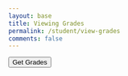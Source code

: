 ```yaml
---
layout: base
title: Viewing Grades
permalink: /student/view-grades
comments: false
---
```


<button id="gradegetter">Get Grades</button>

<script type="module">
    import { javaURI, fetchOptions } from '{{site.baseurl}}/assets/js/api/config.js';
    document.getElementById("gradegetter").addEventListener("click", getGrades);
    let userId=-1;
    let grades=[];
    async function getUserId(){
        const url_persons = `${javaURI}/api/person/get`;
        await fetch(url_persons, fetchOptions)
            .then(response => {
                if (!response.ok) {
                    throw new Error(`Spring server response: ${response.status}`);
                }
                return response.json();
            })
            .then(data => {
                userId=data.id;


            })
            .catch(error => {
                console.error("Java Database Error:", error);
            });
    }

    
    
    function getGrades() {
        console.log("here");
        const urlGrade = javaURI + '/api/synergy/grades';  // Declare and initialize urlGrade at the start

        fetch(urlGrade, {
            method: 'GET',  // Using GET to fetch data
            credentials: 'include',  // Send cookies if needed
        })
        .then(response => {
            if (response.ok) {
                console.log("works");
                return response.json();
            } else {
                throw new Error('Failed to get data: ' + response.statusText);
            }
        })
        .then(data => {
            console.log("here");
            getUserId();
            console.log(data);
            data.forEach(grade => {
                console.log(`Grade for studentId ${grade.studentId}: ${grade.grade}`);
                console.log(grade.studentId+" "+userId);
                if(grade.studentId==userId){
                    grades.push(grade.grade);
                }
            });
            console.log(grades);
        })
        .catch(error => {
            console.error('Error fetching grades:', error);
        });
    }
    getUserId();
    
</script>
